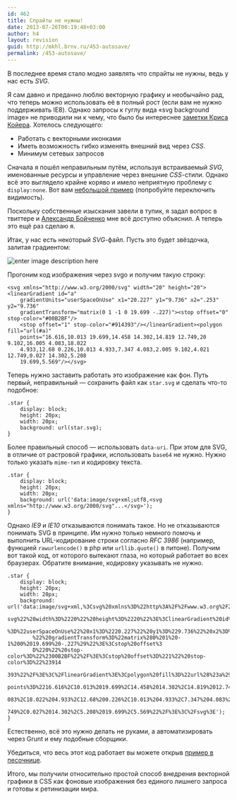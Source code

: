 ```yaml
---
id: 462
title: Спрайты не нужны!
date: 2013-07-26T00:19:48+03:00
author: h4
layout: revision
guid: http://mkhl.brnv.ru/453-autosave/
permalink: /453-autosave/
---
```

В последнее время стало модно заявлять что спрайты не нужны, ведь у нас есть _SVG_.

Я сам давно и преданно люблю векторную графику и необычайно рад, что теперь можно использовать её в полный рост (если вам не нужно поддерживать IE8). Однако запросы к гуглу вида «svg background image» не приводили ни к чему, что было бы интереснее [заметки Криса Койера](http://css-tricks.com/using-svg/). Хотелось следующего:

  * Работать с векторными иконками
  * Иметь возможность гибко изменять внешний вид через _CSS_.
  * Минимум сетевых запросов

Сначала я пошёл неправильным путём, используя встраиваемый _SVG_, именованные ресурсы и управление через внешние _CSS_-стили. Однако всё это выглядело крайне коряво и имело неприятную проблему с `display:none`. Вот вам [небольшой пример](http://codepen.io/h4/pen/HDfej) (попробуйте переключить видимость).

Поскольку собственные изыскания завели в тупик, я задал вопрос в твиттере и [Александр Бойченко](https://twitter.com/banzalik) мне всё доступно объяснил. А теперь это ещё раз сделаю я.

Итак, у нас есть некоторый _SVG_-файл. Пусть это будет звёздочка, залитая градиентом:

![enter image description here](http://mkhl.brnv.ru/wp-content/uploads/2013/07/%D0%A1%D0%BD%D0%B8%D0%BC%D0%BE%D0%BA-%D1%8D%D0%BA%D1%80%D0%B0%D0%BD%D0%B0-2013-07-25-%D0%B2-20.25.46.png) 

Прогоним код изображения через svgo и получим такую строку:

    <svg xmlns="http://www.w3.org/2000/svg" width="20" height="20"><linearGradient id="a" 
        gradientUnits="userSpaceOnUse" x1="20.227" y1="9.736" x2=".253" y2="9.736" 
        gradientTransform="matrix(0 1 -1 0 19.699 -.227)"><stop offset="0" stop-color="#00B2BF"/>
        <stop offset="1" stop-color="#914393"/></linearGradient><polygon fill="url(#a)" 
        points="16.616,10.013 19.699,14.458 14.302,14.819 12.749,20 9.102,16.005 4.083,18.022 
        4.933,12.68 0.226,10.013 4.933,7.347 4.083,2.005 9.102,4.021 12.749,0.027 14.302,5.208 
        19.699,5.569"/></svg>
    

Теперь нужно заставить работать это изображение как фон. Путь первый, неправильный — сохранить файл как `star.svg` и сделать что-то подобное:

    .star {
        display: block;
        height: 20px;
        width: 20px;
        background: url(star.svg);
    }
    

Более правильный способ — использовать `data-uri`. При этом для SVG, в отличие от растровой графики, использовать `base64` не нужно. Нужно только указать `mime-тип` и кодировку текста.

    .star {
        display: block;
        height: 20px;
        width: 20px;
        background: url('data:image/svg+xml;utf8,<svg xmlns="http://www.w3.org/2000/svg"...</svg>');
    }
    

Однако _IE9_ и _IE10_ отказываются понимать такое. Но не отказываются понимать SVG в принципе. Им нужно только немного помочь и выполнить URL-кодирование строки согласно _RFC 3986_ (например, функцией `rawurlencode()` в php или `urllib.quote()` в питоне). Получим вот такой код, от которого вытекают глаза, но который работает во всех браузерах. Обратите внимание, кодировку указывать не нужно.

    .star {
        display: block;
        height: 20px;
        width: 20px;
        background: url('data:image/svg+xml,%3Csvg%20xmlns%3D%22http%3A%2F%2Fwww.w3.org%2F2000%2F
            svg%22%20width%3D%2220%22%20height%3D%2220%22%3E%3ClinearGradient%20id%3D%22a%22%20gradientUnits
            %3D%22userSpaceOnUse%22%20x1%3D%2220.227%22%20y1%3D%229.736%22%20x2%3D%22.253%22%20y2%3D%229.736
            %22%20gradientTransform%3D%22matrix%280%201%20-1%200%2019.699%20-.227%29%22%3E%3Cstop%20offset%3
            D%220%22%20stop-color%3D%22%2300B2BF%22%2F%3E%3Cstop%20offset%3D%221%22%20stop-color%3D%22%23914
            393%22%2F%3E%3C%2FlinearGradient%3E%3Cpolygon%20fill%3D%22url%28%23a%29%22%20
            points%3D%2216.616%2C10.013%2019.699%2C14.458%2014.302%2C14.819%2012.749%2C20%209.102%2C16.005%204.
            083%2C18.022%204.933%2C12.68%200.226%2C10.013%204.933%2C7.347%204.083%2C2.005%209.102%2C4.021%2012.
            749%2C0.027%2014.302%2C5.208%2019.699%2C5.569%22%2F%3E%3C%2Fsvg%3E');
    }
    

Естественно, всё это нужно делать не руками, а автоматизировать через Grunt и ему подобные сборщики.

Убедиться, что весь этот код работает вы можете открыв [пример в песочнице](http://codepen.io/h4/pen/JDrbB).

Итого, мы получили относительно простой способ внедрения векторной графики в CSS как фоновые изображения без единого лишнего запроса и готовы к ретинизации мира.